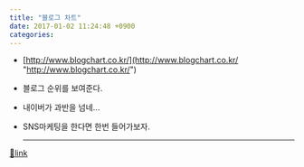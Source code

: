 ```yaml
---
title: "블로그 차트"
date: 2017-01-02 11:24:48 +0900
categories: 
---
```

  

- [http://www.blogchart.co.kr/](http://www.blogchart.co.kr/ "http://www.blogchart.co.kr/")
- 블로그 순위를 보여준다.
- 내이버가 과반을 넘네...
- SNS마케팅을 한다면 한번 들어가보자.

  


  ***
[🔗link](http://www.mins01.com/mh/tech/read/1050)